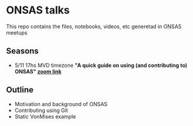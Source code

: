 # ONSAS talks
This repo contains the files, notebooks, videos, etc generetad in ONSAS meetups

## Seasons 
* 5/11 17hs MVD timezone **"A quick guide on using (and contributing to) ONSAS" [zoom link](https://salavirtual-udelar.zoom.us/j/89574786968?pwd=S3c3c3hMVlR1N3E3Z2tSbVlCWW1QUT09)**

## Outline

* Motivation and background of ONSAS
* Contributing using Git
* Static VonMises example
